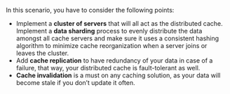 In this scenario, you have to consider the following points:

- Implement a **cluster of servers** that will all act as the distributed cache.
  Implement a **data sharding** process to evenly distribute the data amongst all cache servers and make sure it uses a consistent hashing algorithm to minimize cache reorganization when a server joins or leaves the cluster.
- Add **cache replication** to have redundancy of your data in case of a failure, that way, your distributed cache is fault-tolerant as well.
- **Cache invalidation** is a must on any caching solution, as your data will become stale if you don’t update it often.


